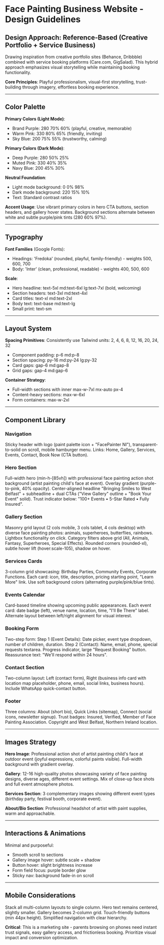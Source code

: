 # Face Painting Business Website - Design Guidelines

## Design Approach: Reference-Based (Creative Portfolio + Service Business)
Drawing inspiration from creative portfolio sites (Behance, Dribbble) combined with service booking platforms (Care.com, GigSalad). This hybrid approach emphasizes visual storytelling while maintaining booking functionality.

**Core Principles**: Playful professionalism, visual-first storytelling, trust-building through imagery, effortless booking experience.

---

## Color Palette

**Primary Colors (Light Mode)**:
- Brand Purple: 280 70% 60% (playful, creative, memorable)
- Warm Pink: 330 80% 65% (friendly, inviting)
- Sky Blue: 200 75% 55% (trustworthy, calming)

**Primary Colors (Dark Mode)**:
- Deep Purple: 280 50% 25%
- Muted Pink: 330 40% 35%
- Navy Blue: 200 45% 30%

**Neutral Foundation**:
- Light mode background: 0 0% 98%
- Dark mode background: 220 15% 10%
- Text: Standard contrast ratios

**Accent Usage**: Use vibrant primary colors in hero CTA buttons, section headers, and gallery hover states. Background sections alternate between white and subtle purple/pink tints (280 60% 97%).

---

## Typography

**Font Families** (Google Fonts):
- Headings: 'Fredoka' (rounded, playful, family-friendly) - weights 500, 600, 700
- Body: 'Inter' (clean, professional, readable) - weights 400, 500, 600

**Scale**:
- Hero headline: text-5xl md:text-6xl lg:text-7xl (bold, welcoming)
- Section headers: text-3xl md:text-4xl
- Card titles: text-xl md:text-2xl
- Body text: text-base md:text-lg
- Small print: text-sm

---

## Layout System

**Spacing Primitives**: Consistently use Tailwind units: 2, 4, 6, 8, 12, 16, 20, 24, 32
- Component padding: p-6 md:p-8
- Section spacing: py-16 md:py-24 lg:py-32
- Card gaps: gap-6 md:gap-8
- Grid gaps: gap-4 md:gap-6

**Container Strategy**:
- Full-width sections with inner max-w-7xl mx-auto px-4
- Content-heavy sections: max-w-6xl
- Form containers: max-w-2xl

---

## Component Library

### Navigation
Sticky header with logo (paint palette icon + "FacePainter NI"), transparent-to-solid on scroll, mobile hamburger menu. Links: Home, Gallery, Services, Events, Contact, Book Now (CTA button).

### Hero Section
Full-width hero (min-h-[85vh]) with professional face painting action shot background (artist painting child's face at event). Overlay gradient (purple-to-pink, 40% opacity). Center-aligned headline "Bringing Smiles to West Belfast" + subheadline + dual CTAs ("View Gallery" outline + "Book Your Event" solid). Trust indicator below: "100+ Events • 5-Star Rated • Fully Insured".

### Gallery Section
Masonry grid layout (2 cols mobile, 3 cols tablet, 4 cols desktop) with diverse face painting photos: animals, superheroes, butterflies, rainbows. Lightbox functionality on click. Category filters above grid (All, Animals, Fantasy, Superheroes, Special Effects). Rounded corners (rounded-xl), subtle hover lift (hover:scale-105), shadow on hover.

### Services Cards
3-column grid showcasing: Birthday Parties, Community Events, Corporate Functions. Each card: icon, title, description, pricing starting point, "Learn More" link. Use soft background colors (alternating purple/pink/blue tints).

### Events Calendar
Card-based timeline showing upcoming public appearances. Each event card: date badge (left), venue name, location, time, "I'll Be There" label. Alternate layout between left/right alignment for visual interest.

### Booking Form
Two-step form: Step 1 (Event Details): Date picker, event type dropdown, number of children, duration. Step 2 (Contact): Name, email, phone, special requests textarea. Progress indicator, large "Request Booking" button. Reassurance text: "We'll respond within 24 hours".

### Contact Section
Two-column layout: Left (contact form), Right (business info card with location map placeholder, phone, email, social links, business hours). Include WhatsApp quick-contact button.

### Footer
Three columns: About (short bio), Quick Links (sitemap), Connect (social icons, newsletter signup). Trust badges: Insured, Verified, Member of Face Painting Association. Copyright and West Belfast, Northern Ireland location.

---

## Images Strategy

**Hero Image**: Professional action shot of artist painting child's face at outdoor event (joyful expressions, colorful paints visible). Full-width background with gradient overlay.

**Gallery**: 12-16 high-quality photos showcasing variety of face painting designs, diverse ages, different event settings. Mix of close-up face shots and full event atmosphere photos.

**Services Section**: 3 complementary images showing different event types (birthday party, festival booth, corporate event).

**About/Bio Section**: Professional headshot of artist with paint supplies, warm and approachable.

---

## Interactions & Animations
Minimal and purposeful:
- Smooth scroll to sections
- Gallery image hover: subtle scale + shadow
- Button hover: slight brightness increase
- Form field focus: purple border glow
- Sticky nav: background fade-in on scroll

---

## Mobile Considerations
Stack all multi-column layouts to single column. Hero text remains centered, slightly smaller. Gallery becomes 2-column grid. Touch-friendly buttons (min 44px height). Simplified navigation with clear hierarchy.

**Critical**: This is a marketing site - parents browsing on phones need instant trust signals, easy gallery access, and frictionless booking. Prioritize visual impact and conversion optimization.